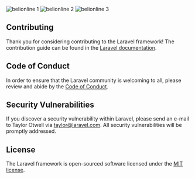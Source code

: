 ![belionline 1](https://user-images.githubusercontent.com/79618314/113013948-5dd87e80-91a6-11eb-801e-ac8d565b0b33.png)
![belionline 2](https://user-images.githubusercontent.com/79618314/113013939-5add8e00-91a6-11eb-91d0-d60d87d5b6bd.png)
![belionline 3](https://user-images.githubusercontent.com/79618314/113013945-5ca75180-91a6-11eb-836e-5be46343923b.png)



## Contributing

Thank you for considering contributing to the Laravel framework! The contribution guide can be found in the [Laravel documentation](https://laravel.com/docs/contributions).

## Code of Conduct

In order to ensure that the Laravel community is welcoming to all, please review and abide by the [Code of Conduct](https://laravel.com/docs/contributions#code-of-conduct).

## Security Vulnerabilities

If you discover a security vulnerability within Laravel, please send an e-mail to Taylor Otwell via [taylor@laravel.com](mailto:taylor@laravel.com). All security vulnerabilities will be promptly addressed.

## License

The Laravel framework is open-sourced software licensed under the [MIT license](https://opensource.org/licenses/MIT).
